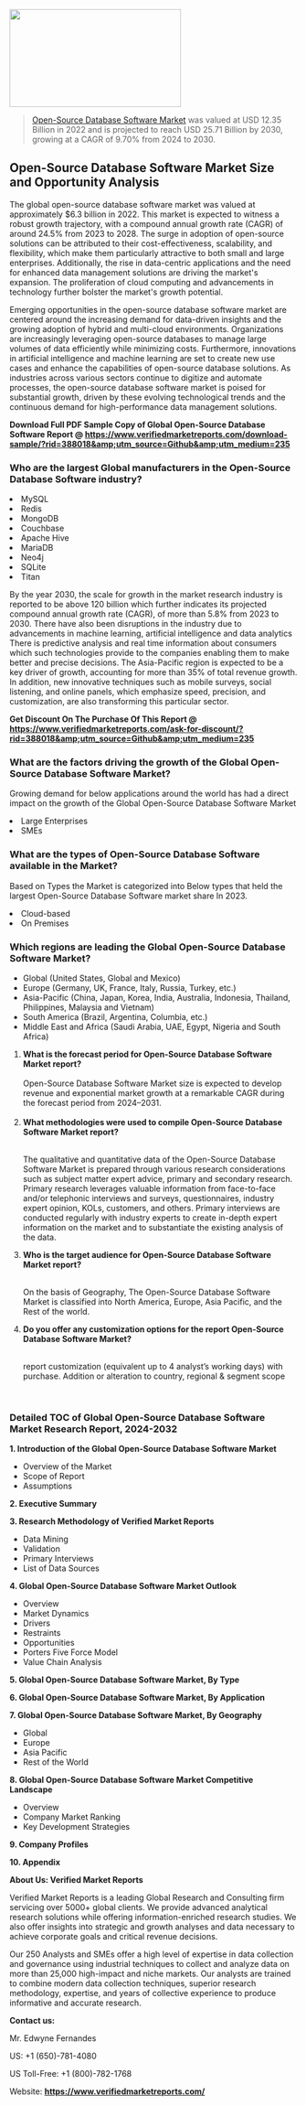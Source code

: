 <img src="https://ffe5etoiles.com/wp-content/uploads/2024/12/MST1-300x171.png" alt="" width="300" height="171" class="alignnone size-medium wp-image-20088" /><blockquote><p><p><a href="https://www.verifiedmarketreports.com/download-sample/?rid=388018&utm_source=Github&utm_medium=235" target="_blank">Open-Source Database Software Market</a> was valued at USD 12.35 Billion in 2022 and is projected to reach USD 25.71 Billion by 2030, growing at a CAGR of 9.70% from 2024 to 2030.</p></blockquote><p><h2>Open-Source Database Software Market Size and Opportunity Analysis</h2><p>The global open-source database software market was valued at approximately $6.3 billion in 2022. This market is expected to witness a robust growth trajectory, with a compound annual growth rate (CAGR) of around 24.5% from 2023 to 2028. The surge in adoption of open-source solutions can be attributed to their cost-effectiveness, scalability, and flexibility, which make them particularly attractive to both small and large enterprises. Additionally, the rise in data-centric applications and the need for enhanced data management solutions are driving the market's expansion. The proliferation of cloud computing and advancements in technology further bolster the market's growth potential.</p><p>Emerging opportunities in the open-source database software market are centered around the increasing demand for data-driven insights and the growing adoption of hybrid and multi-cloud environments. Organizations are increasingly leveraging open-source databases to manage large volumes of data efficiently while minimizing costs. Furthermore, innovations in artificial intelligence and machine learning are set to create new use cases and enhance the capabilities of open-source database solutions. As industries across various sectors continue to digitize and automate processes, the open-source database software market is poised for substantial growth, driven by these evolving technological trends and the continuous demand for high-performance data management solutions.</p></p><p class=""><strong>Download Full PDF Sample Copy of Global Open-Source Database Software Report @ <a href="https://www.verifiedmarketreports.com/download-sample/?rid=388018&amp;utm_source=Github&amp;utm_medium=235" target="_blank">https://www.verifiedmarketreports.com/download-sample/?rid=388018&amp;utm_source=Github&amp;utm_medium=235</a></strong></p><h3 id="" class="">Who are the largest Global manufacturers in the Open-Source Database Software industry?</h3><p><li>MySQL</li><li> Redis</li><li> MongoDB</li><li> Couchbase</li><li> Apache Hive</li><li> MariaDB</li><li> Neo4j</li><li> SQLite</li><li> Titan</li></p><div class=""><div class="" dir="" data-message-author-role="" data-message-id="" data-message-model-slug=""><div class=""><div class=""><div class=""><div class="" dir="" data-message-author-role="" data-message-id="" data-message-model-slug=""><div class=""><div class=""><p>By the year 2030, the scale for growth in the market research industry is reported to be above 120 billion which further indicates its projected compound annual growth rate (CAGR), of more than 5.8% from 2023 to 2030. There have also been disruptions in the industry due to advancements in machine learning, artificial intelligence and data analytics There is predictive analysis and real time information about consumers which such technologies provide to the companies enabling them to make better and precise decisions. The Asia-Pacific region is expected to be a key driver of growth, accounting for more than 35% of total revenue growth. In addition, new innovative techniques such as mobile surveys, social listening, and online panels, which emphasize speed, precision, and customization, are also transforming this particular sector.</p><p><strong>Get Discount On The Purchase Of This Report @&nbsp; <a href="https://www.verifiedmarketreports.com/ask-for-discount/?rid=388018&amp;utm_source=Github&amp;utm_medium=235" target="_blank">https://www.verifiedmarketreports.com/ask-for-discount/?rid=388018&amp;utm_source=Github&amp;utm_medium=235</a></strong></p></div></div></div></div></div></div></div></div><h3 id="" class="">What are the factors driving the growth of the Global Open-Source Database Software Market?</h3><p id="" class="">Growing demand for below applications around the world has had a direct impact on the growth of the Global Open-Source Database Software Market</p><p id="" class=""><li>Large Enterprises</li><li> SMEs</li></p><h3 id="" class="">What are the types of Open-Source Database Software available in the Market?</h3><p id="" class="">Based on Types the Market is categorized into Below types that held the largest Open-Source Database Software market share In 2023.</p><p id="" class=""><li>Cloud-based</li><li> On Premises</li></p><h3 id="" class="">Which regions are leading the Global Open-Source Database Software Market?</h3><ul><li>Global (United States, Global and Mexico)</li><li>Europe (Germany, UK, France, Italy, Russia, Turkey, etc.)</li><li>Asia-Pacific (China, Japan, Korea, India, Australia, Indonesia, Thailand, Philippines, Malaysia and Vietnam)</li><li>South America (Brazil, Argentina, Columbia, etc.)</li><li>Middle East and Africa (Saudi Arabia, UAE, Egypt, Nigeria and South Africa)</li></ul><p><ol><li><strong>What is the forecast period for Open-Source Database Software Market report?<br /></strong><br /><span data-sheets-root="1" data-sheets-value="{&quot;1&quot;:2,&quot;2&quot;:&quot;XXXX size is expected to develop revenue and exponential market growth at a remarkable CAGR during the forecast period from 2024&ndash;2030.&quot;}" data-sheets-userformat="{&quot;2&quot;:12674,&quot;4&quot;:{&quot;1&quot;:2,&quot;2&quot;:16776960},&quot;10&quot;:2,&quot;11&quot;:0,&quot;15&quot;:&quot;Arial&quot;,&quot;16&quot;:12}">Open-Source Database Software Market size is expected to develop revenue and exponential market growth at a remarkable CAGR during the forecast period from 2024&ndash;2031.</span><br /><br /></li><li><strong>What methodologies were used to compile Open-Source Database Software Market report?<br /><br /></strong><p>The qualitative and quantitative data of the&nbsp;Open-Source Database Software Market is prepared through various research considerations such as subject matter expert advice, primary and secondary research. Primary research leverages valuable information from face-to-face and/or telephonic interviews and surveys, questionnaires, industry expert opinion, KOLs, customers, and others. Primary interviews are conducted regularly with industry experts to create in-depth expert information on the market and to substantiate the existing analysis of the data.&nbsp;</p></li><li><strong>Who is the target audience for Open-Source Database Software Market report?<br /><br /></strong><p>On the basis of Geography, The&nbsp;Open-Source Database Software Market is classified into North America, Europe, Asia Pacific, and the Rest of the world.</p></li><li><strong>Do you offer any customization options for the report Open-Source Database Software Market?<br /><br /></strong><p>report customization (equivalent up to 4 analyst&rsquo;s working days) with purchase. Addition or alteration to country, regional &amp; segment scope</p><p>&nbsp;</p></li></ol></p><h3 id="" class="">Detailed TOC of Global Open-Source Database Software Market Research Report, 2024-2032</h3><p id="" class=""><strong>1. Introduction of the Global Open-Source Database Software Market</strong></p><ul><li>Overview of the Market</li><li>Scope of Report</li><li>Assumptions</li></ul><p id="" class=""><strong>2. Executive Summary</strong></p><p id="" class=""><strong>3. Research Methodology of&nbsp;Verified Market Reports</strong></p><ul><li>Data Mining</li><li>Validation</li><li>Primary Interviews</li><li>List of Data Sources</li></ul><p id="" class=""><strong>4. Global Open-Source Database Software Market Outlook</strong></p><ul><li>Overview</li><li>Market Dynamics</li><li>Drivers</li><li>Restraints</li><li>Opportunities</li><li>Porters Five Force Model</li><li>Value Chain Analysis</li></ul><p id="" class=""><strong>5. Global Open-Source Database Software Market, By&nbsp;Type</strong></p><p id="" class=""><strong>6. Global Open-Source Database Software Market, By Application</strong></p><p id="" class=""><strong>7. Global Open-Source Database Software Market, By Geography</strong></p><ul><li>Global</li><li>Europe</li><li>Asia Pacific</li><li>Rest of the World</li></ul><p id="" class=""><strong>8. Global Open-Source Database Software Market Competitive Landscape</strong></p><ul><li>Overview</li><li>Company Market Ranking</li><li>Key Development Strategies</li></ul><p id="" class=""><strong>9. Company Profiles</strong></p><p id="" class=""><strong>10. Appendix</strong></p><p id="" class=""><strong>About Us: Verified Market Reports</strong></p><p id="" class="">Verified Market Reports is a leading Global Research and Consulting firm servicing over 5000+ global clients. We provide advanced analytical research solutions while offering information-enriched research studies. We also offer insights into strategic and growth analyses and data necessary to achieve corporate goals and critical revenue decisions.</p><p id="" class="">Our 250 Analysts and SMEs offer a high level of expertise in data collection and governance using industrial techniques to collect and analyze data on more than 25,000 high-impact and niche markets. Our analysts are trained to combine modern data collection techniques, superior research methodology, expertise, and years of collective experience to produce informative and accurate research.</p><p id="" class=""><strong>Contact us:</strong></p><p id="" class="">Mr. Edwyne Fernandes</p><p id="" class="">US: +1 (650)-781-4080</p><p id="" class="">US Toll-Free: +1 (800)-782-1768</p><p id="" class="">Website: <a target="" data-test-app-aware-link=""><strong>https://www.verifiedmarketreports.com/</strong></a></p>
